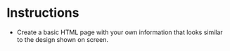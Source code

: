 # Instructions
 * Create a basic HTML page with your own information that looks similar to the design shown on screen.
